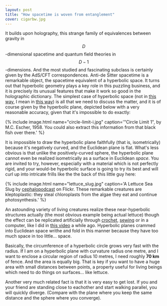 ```yaml
---
layout: post
title: "How spacetime is woven from entanglement"
cover: cigarbw.jpg
---
```




It builds upon holography, this strange family of equivalences between gravity in $$D$$-dimensional spacetime and quantum field theories in $$D-1$$-dimensions. And the most studied and fascinating subclass is certainly given by the AdS/CFT correspondences. Anti-de Sitter spacetime is a remarkable object, the spacetime equivalent of a hyperbolic space. It turns out that hyperbolic geometry plays a key role in this puzzling business, and it is precisely its unusual features that make it work so good in the holographic dictionary. The simplest case of hyperbolic space (not in [this way](https://en.wikipedia.org/wiki/Globally_hyperbolic_manifold), I mean in [this way](https://en.wikipedia.org/wiki/Hyperbolic_geometry)) is all that we need to discuss the matter, and it is of course given by the hyperbolic plane, depicted below with a very reasonable accuracy, given that it's impossible to do exactly:


{% include image.html name="circle-limit-i.jpg" caption='"Circle Limit 1", by M.C. Escher, 1958. You could also extract this information from that black fish over there.' %}


It is impossible to draw the hyperbolic plane faithfully (that is, isometrically) because it's negatively curved, and the Euclidean plane is flat. What's less obvious is that unlike the positively-curved sphere, the hyperbolic plane cannot even be realized isometrically as a surface in Euclidean *space*. You are invited to try, however, especially with a material which is not perfectly rigid, and your would-be hyperbolic surface is going to try its best and will curl up into intricate frills like the the back of this little guy here:


{% include image.html name="lettuce_slug.jpg" caption='A Lettuce Sea Slug by [cephalopodcast](https://www.flickr.com/photos/cephalopodcast/4640064938 "cephalopodcast") on Flickr. These remarkable creatures are kleptoplastic: they steal chloroplasts from the algae they eat and continue photosynthesis.' %}

An astounding variety of living creatures realize these near-hyperbolic structures actually (the most obvious example being actual lettuce) though the effect can be replicated artificially through [crochet](http://crochetcoralreef.org/about/hyperbolic_space.php), [sewing](http://www.geometrygames.org/HyperbolicBlanket/index.html.en) or in a computer, like I did in [this video](https://www.youtube.com/watch?v=V9WZqL8zCSI) a while ago. Hyperbolic planes crammed into Euclidean space writhe and fold in this manner because they have too much space in too little... space.

Basically, the circumference of a hyperbolic circle grows very fast with the radius. If I am on a hyperbolic plane with curvature radius one metre, and I want to enclose a circular region of radius 10 metres, I need roughly **70 km** of fence. And the area is equally big. That is key if you want to have a huge area with small distances between points, a property useful for living beings which need to do things on surfaces... like lettuce. 

Another very much related fact is that it is very easy to get lost. If you and your friend are standing close to eachother and start walking parallel, you will quickly diverge. (Compare with the plane where you keep the same distance and the sphere where you converge).
